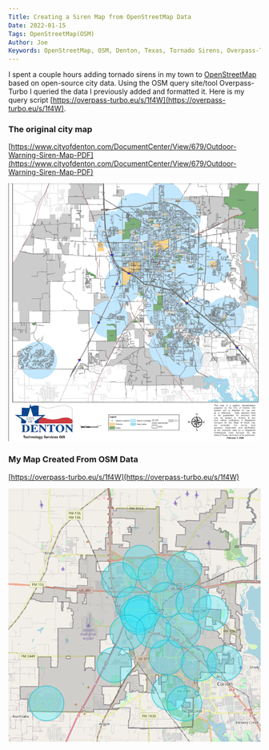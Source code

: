 ```yaml
---
Title: Creating a Siren Map from OpenStreetMap Data
Date: 2022-01-15
Tags: OpenStreetMap(OSM)
Author: Joe
Keywords: OpenStreetMap, OSM, Denton, Texas, Tornado Sirens, Overpass-Turbo
---
```


I spent a couple hours adding tornado sirens in my town to [OpenStreetMap](https://www.openstreetmap.org/) based on open-source city data. Using the OSM query site/tool Overpass-Turbo I queried the data I previously added and formatted it. Here is my query script [https://overpass-turbo.eu/s/1f4W](https://overpass-turbo.eu/s/1f4W). 

### The original city map

[https://www.cityofdenton.com/DocumentCenter/View/679/Outdoor-Warning-Siren-Map-PDF](https://www.cityofdenton.com/DocumentCenter/View/679/Outdoor-Warning-Siren-Map-PDF)

![](/images/2022/TornadoSiren_02.png)

### My Map Created From OSM Data

[https://overpass-turbo.eu/s/1f4W](https://overpass-turbo.eu/s/1f4W)

![](/images/2022/TornadoSiren_01.png)